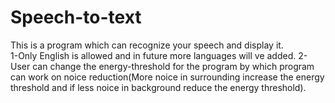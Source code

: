 # Speech-to-text
This is a program which can recognize your speech and display it.   
   1-Only English is allowed and in future more languages will ve added.
   2-User can change the energy-threshold for the program by which program can work on noice reduction(More noice in surrounding increase the energy threshold and 
     if less noice in background reduce the energy threshold).
